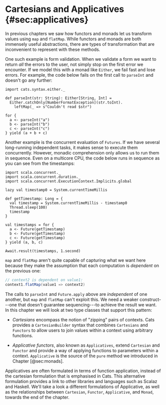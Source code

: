 # Cartesians and Applicatives {#sec:applicatives}

In previous chapters we saw
how functors and monads let us
transform values using `map` and `flatMap`.
While functors and monads are
both immensely useful abstractions,
there are types of transformation
that are inconvenient to represent
with these methods.

One such example is form validation.
When we validate a form we want to
return *all* the errors to the user,
not simply stop on the first error we encounter.
If we model this with a monad like `Either`,
we fail fast and lose errors.
For example, the code below
fails on the first call to `parseInt`
and doesn't go any further:

```tut:book:silent
import cats.syntax.either._

def parseInt(str: String): Either[String, Int] =
  Either.catchOnly[NumberFormatException](str.toInt).
    leftMap(_ => s"Couldn't read $str")
```

```tut:book
for {
  a <- parseInt("a")
  b <- parseInt("b")
  c <- parseInt("c")
} yield (a + b + c)
```

Another example is the concurrent evaluation of `Futures`.
If we have several long-running independent tasks,
it makes sense to execute them concurrently.
However, monadic comprehension
only allows us to run them in sequence.
Even on a multicore CPU,
the code below runs in sequence
as you can see from the timestamps:

```tut:book:silent
import scala.concurrent._
import scala.concurrent.duration._
import scala.concurrent.ExecutionContext.Implicits.global

lazy val timestamp0 = System.currentTimeMillis

def getTimestamp: Long = {
  val timestamp = System.currentTimeMillis - timestamp0
  Thread.sleep(100)
  timestamp
}

val timestamps = for {
  a <- Future(getTimestamp)
  b <- Future(getTimestamp)
  c <- Future(getTimestamp)
} yield (a, b, c)
```

```tut:book
Await.result(timestamps, 1.second)
```

`map` and `flatMap` aren't quite capable
of capturing what we want here because
they make the assumption that each computation
is *dependent* on the previous one:

```scala
// context2 is dependent on value1:
context1.flatMap(value1 => context2)
```

The calls to `parseInt` and `Future.apply` above
are *independent* of one another,
but `map` and `flatMap` can't exploit this.
We need a weaker construct---one
that doesn't guarantee sequencing---to
achieve the result we want.
In this chapter we will look at two type classes
that support this pattern:

  - *Cartesians* encompass the notion of "zipping" pairs of contexts.
    Cats provides a `CartesianBuilder` syntax that
    combines `Cartesians` and `Functors` to allow users
    to join values within a context using arbitrary functions.

  - *Applicative functors*, also known as `Applicatives`,
    extend `Cartesian` and `Functor` and provide
    a way of applying functions to parameters within a context.
    `Applicative` is the source of the `pure` method
    we introduced in Chapter [@sec:monads].

Applicatives are often formulated in terms of function application,
instead of the cartesian formulation that is emphasised in Cats.
This alternative formulation provides a link
to other libraries and languages such as Scalaz and Haskell.
We'll take a look a different formulations of Applicative,
as well as the relationships between
`Cartesian`, `Functor`, `Applicative`, and `Monad`,
towards the end of the chapter.
